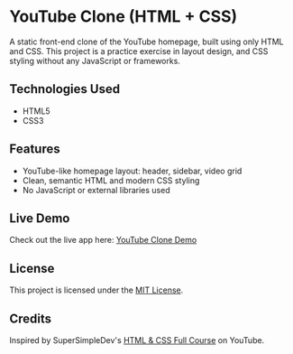 # YouTube Clone (HTML + CSS)
A static front-end clone of the YouTube homepage, built using only HTML and CSS. This project is a practice exercise in layout design, and CSS styling without any JavaScript or frameworks.

## Technologies Used
- HTML5
- CSS3

## Features
- YouTube-like homepage layout: header, sidebar, video grid
- Clean, semantic HTML and modern CSS styling
- No JavaScript or external libraries used

## Live Demo
Check out the live app here: [YouTube Clone Demo](https://yasminserag08.github.io/youtube-clone-html-css/)

## License
This project is licensed under the [MIT License](LICENSE).

## Credits
Inspired by SuperSimpleDev's [HTML & CSS Full Course](https://www.youtube.com/watch?v=G3e-cpL7ofc) on YouTube.
